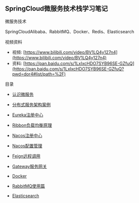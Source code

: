 ## SpringCloud微服务技术栈学习笔记

微服务技术

SpringCloudAlibaba、RabbitMQ、Docker、Redis、Elasticsearch

视频资料

- 视频: [https://www.bilibili.com/video/BV1LQ4y127n4](https://www.bilibili.com/video/BV1LQ4y127n4)
- 资料: [https://pan.baidu.com/s/1LxIxcHDO7SYB96SE-GZfuQ](https://pan.baidu.com/s/1LxIxcHDO7SYB96SE-GZfuQ?pwd=dor4#list/path=%2F)

目录

- [认识微服务](blog/microservices/microservices-start.md)
- [分布式服务架构案例](/blog/microservices/microservices-example.md)
- [Eureka注册中心](/blog/microservices/microservices-eureka.md)
- [Ribbon负载均衡原理](/blog/microservices/microservices-ribbon.md)
- [Nacos注册中心](/blog/microservices/microservices-nacos.md)

- [Nacos配置管理](/blog/microservices/microservices-nacos-config.md)
- [Feign远程调用](/blog/microservices/microservices-feign.md)
- [Gateway服务网关](/blog/microservices/microservices-gateway.md)
- [Docker](/blog/docker/index.md)
- [RabbitMQ使用篇](/blog/rabbitmq/index.md)
- [Elasticsearch](/blog/elasticsearch/springcloud-elasticsearch/index.md)
